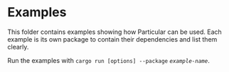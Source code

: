 # Examples

This folder contains examples showing how Particular can be used. Each example is its own package to contain their dependencies and list them clearly.

Run the examples with `cargo run [options] --package` *`example-name`*.
